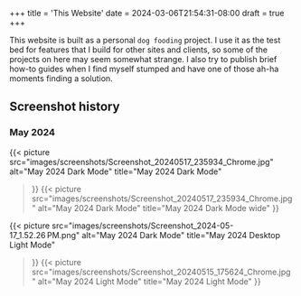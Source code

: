 +++
title = 'This Website'
date = 2024-03-06T21:54:31-08:00
draft = true
+++

This website is built as a personal `dog fooding` project. I use it as the test bed for features that I build for other sites and clients, so some of the projects on here may seem somewhat strange. I also try to publish brief how-to guides when I find myself stumped and have one of those ah-ha moments finding a solution.

## Screenshot history

### May 2024

 {{< picture
    src="images/screenshots/Screenshot_20240517_235934_Chrome.jpg"
    alt="May 2024 Dark Mode"
    title="May 2024 Dark Mode"
  >}}
 {{< picture
    src="images/screenshots/Screenshot_20240517_235934_Chrome.jpg"
    alt="May 2024 Dark Mode"
    title="May 2024 Dark Mode wide"
  >}}

 {{< picture
    src="images/screenshots/Screenshot_2024-05-17_1.52.26 PM.png"
    alt="May 2024 Dark Mode"
    title="May 2024 Desktop Light Mode"
  >}}
 {{< picture
    src="images/screenshots/Screenshot_20240515_175624_Chrome.jpg"
    alt="May 2024 Light Mode"
    title="May 2024 Light Mode"
  >}}
  